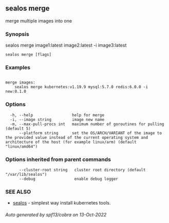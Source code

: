 ## sealos merge

merge multiple images into one

### Synopsis

sealos merge image1:latest image2:latest -i image3:latest

```
sealos merge [flags]
```

### Examples

```

merge images:
	sealos merge kubernetes:v1.19.9 mysql:5.7.0 redis:6.0.0 -i new:0.1.0

```

### Options

```
  -h, --help                 help for merge
  -i, --image string         image new name
  -m, --max-pull-procs int   maximum number of goroutines for pulling (default 5)
      --platform string      set the OS/ARCH/VARIANT of the image to the provided value instead of the current operating system and architecture of the host (for example linux/arm) (default "linux/amd64")
```

### Options inherited from parent commands

```
      --cluster-root string   cluster root directory (default "/var/lib/sealos")
      --debug                 enable debug logger
```

### SEE ALSO

* [sealos](sealos.md)	 - simplest way install kubernetes tools.

###### Auto generated by spf13/cobra on 13-Oct-2022
